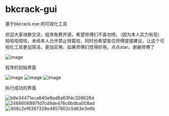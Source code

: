 # bkcrack-gui
基于bkcrack.exe 的可视化工具

欢迎大家进群交流，程序免费开源，希望师傅们不喜勿喷，（因为本人实力有现）哈哈哈哈哈，未经本人允许禁止转载哈，同时也希望各位师傅提提建议，让这个可视化工具更加简洁，更加实用，如果师傅们觉得好用，点点star，谢谢师傅了




![image](https://github.com/user-attachments/assets/deff1f05-82be-4a85-99f8-871a2935e4c6)


程序的初始界面


![image](https://github.com/user-attachments/assets/45a526f1-bda4-4511-9744-f1da437191f7)
![image](https://github.com/user-attachments/assets/3f3f1a15-924d-4e96-b475-81e9fb59e654)
![image](https://github.com/user-attachments/assets/bc49ad66-7785-452f-9a78-ed101b4138c1)



执行成功的界面




![b9e34471eca640e8ad6a63fdc328628d](https://github.com/user-attachments/assets/d67ffac7-0c6c-4079-9431-091e1d36e936)
![2466606897fd7cd9de476c6bdba008ad](https://github.com/user-attachments/assets/463cc44e-44d0-44d7-a30e-74a41ad34133)
![406c2ef6367328e4857802c5d63e3e6b](https://github.com/user-attachments/assets/bcff630c-8441-4ad0-a485-b4c08574b689)



